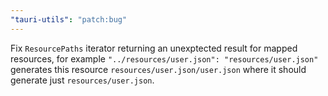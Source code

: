 ```yaml
---
"tauri-utils": "patch:bug"
---
```


Fix `ResourcePaths` iterator returning an unexptected result for mapped resources, for example `"../resources/user.json": "resources/user.json"` generates this resource `resources/user.json/user.json` where it should generate just `resources/user.json`.
